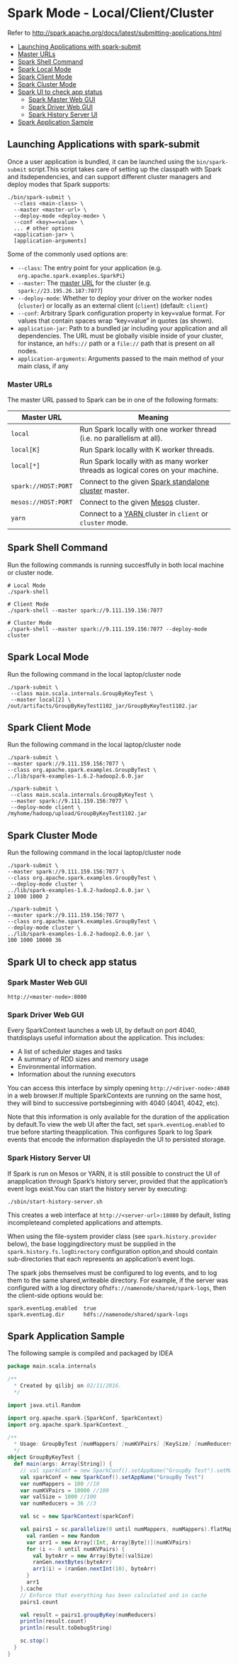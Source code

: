 # Spark Mode - Local/Client/Cluster

Refer to http://spark.apache.org/docs/latest/submitting-applications.html

- [Launching Applications with spark-submit](#launching-applications-with-spark-submit)
- [Master URLs](#master-urls)
- [Spark Shell Command](#spark-shell-command)
- [Spark Local Mode](#spark-local-mode)
- [Spark Client Mode](#spark-client-mode)
- [Spark Cluster Mode](#spark-cluster-mode)
- [Spark UI to check app status](#spark-ui-to-check-app-status)
    - [Spark Master Web GUI](#spark-master-web-gui)
    - [Spark Driver Web GUI](#spark-driver-web-gui)
    - [Spark History Server UI](#spark-history-server-ui)
- [Spark Application Sample](#spark-application-sample)

## Launching Applications with spark-submit

Once a user application is bundled, it can be launched using the `bin/spark-submit` script.This script takes care of setting up the classpath with Spark and itsdependencies, and can support different cluster managers and deploy modes that Spark supports:

```
./bin/spark-submit \
  --class <main-class> \
  --master <master-url> \
  --deploy-mode <deploy-mode> \
  --conf <key>=<value> \
  ... # other options
  <application-jar> \
  [application-arguments]
```

Some of the commonly used options are:

- `--class`: The entry point for your application (e.g. `org.apache.spark.examples.SparkPi`)
- `--master`: The [master URL](http://spark.apache.org/docs/latest/submitting-applications.html#master-urls) for the cluster (e.g. `spark://23.195.26.187:7077`)
- `--deploy-mode`: Whether to deploy your driver on the worker nodes (`cluster`) or locally as an external client (`client`) (default: `client`) 
- `--conf`: Arbitrary Spark configuration property in key=value format. For values that contain spaces wrap “key=value” in quotes (as shown).
- `application-jar`: Path to a bundled jar including your application and all dependencies. The URL must be globally visible inside of your cluster, for instance, an `hdfs://` path or a `file://` path that is present on all nodes.
- `application-arguments`: Arguments passed to the main method of your main class, if any



### Master URLs

The master URL passed to Spark can be in one of the following formats:

| Master URL          | Meaning                                  |
| ------------------- | ---------------------------------------- |
| `local`             | Run Spark locally with one worker thread (i.e. no parallelism at all). |
| `local[K]`          | Run Spark locally with K worker threads. |
| `local[*]`          | Run Spark locally with as many worker threads as logical cores on your machine. |
| `spark://HOST:PORT` | Connect to the given [Spark standalone cluster](http://spark.apache.org/docs/latest/spark-standalone.html) master. |
| `mesos://HOST:PORT` | Connect to the given [Mesos](http://spark.apache.org/docs/latest/running-on-mesos.html) cluster. |
| `yarn`              | Connect to a [ YARN ](http://spark.apache.org/docs/latest/running-on-yarn.html) cluster in  `client` or `cluster` mode. |



## Spark Shell Command

Run the following commands is  running succesffully in both local machine or cluster node.

```shell
# Local Mode
./spark-shell 

# Client Mode
./spark-shell --master spark://9.111.159.156:7077

# Cluster Mode
./spark-shell --master spark://9.111.159.156:7077 --deploy-mode cluster
```



## Spark Local Mode

Run the following command in the local laptop/cluster node
```shell
./spark-submit \
 --class main.scala.internals.GroupByKeyTest \
 --master local[2] \
/out/artifacts/GroupByKeyTest1102_jar/GroupByKeyTest1102.jar
```



## Spark Client Mode

Run the following command in the local laptop/cluster node
```shell
./spark-submit \
--master spark://9.111.159.156:7077 \
--class org.apache.spark.examples.GroupByTest \
../lib/spark-examples-1.6.2-hadoop2.6.0.jar

./spark-submit \
 --class main.scala.internals.GroupByKeyTest \
 --master spark://9.111.159.156:7077 \
 --deploy-mode client \
/myhome/hadoop/upload/GroupByKeyTest1102.jar
```



## Spark Cluster Mode

Run the following command in the local laptop/cluster node

```shell
./spark-submit \
--master spark://9.111.159.156:7077 \
--class org.apache.spark.examples.GroupByTest \
 --deploy-mode cluster \
../lib/spark-examples-1.6.2-hadoop2.6.0.jar \
2 1000 1000 2

./spark-submit \
--master spark://9.111.159.156:7077 \
--class org.apache.spark.examples.GroupByTest \
--deploy-mode cluster \
../lib/spark-examples-1.6.2-hadoop2.6.0.jar \
100 1000 10000 36
```



## Spark UI to check app status

### Spark Master Web GUI

` http://<master-node>:8080 `

### Spark Driver Web GUI

Every SparkContext launches a web UI, by default on port 4040, thatdisplays useful information about the application. This includes:

- A list of scheduler stages and tasks
- A summary of RDD sizes and memory usage
- Environmental information.
- Information about the running executors

You can access this interface by simply opening `http://<driver-node>:4040` in a web browser.If multiple SparkContexts are running on the same host, they will bind to successive portsbeginning with 4040 (4041, 4042, etc).

Note that this information is only available for the duration of the application by default.To view the web UI after the fact, set `spark.eventLog.enabled` to true before starting theapplication. This configures Spark to log Spark events that encode the information displayedin the UI to persisted storage.

### Spark History Server UI

If Spark is run on Mesos or YARN, it is still possible to construct the UI of anapplication through Spark’s history server, provided that the application’s event logs exist.You can start the history server by executing:

```
./sbin/start-history-server.sh

```

This creates a web interface at `http://<server-url>:18080` by default, listing incompleteand completed applications and attempts.

When using the file-system provider class (see `spark.history.provider` below), the base loggingdirectory must be supplied in the `spark.history.fs.logDirectory` configuration option,and should contain sub-directories that each represents an application’s event logs.

The spark jobs themselves must be configured to log events, and to log them to the same shared,writeable directory. For example, if the server was configured with a log directory of`hdfs://namenode/shared/spark-logs`, then the client-side options would be:

```properties
spark.eventLog.enabled  true
spark.eventLog.dir      hdfs://namenode/shared/spark-logs
```


## Spark Application Sample

The following sample is compiled and packaged by IDEA

```scala
package main.scala.internals

/**
  * Created by qilibj on 02/11/2016.
  */

import java.util.Random

import org.apache.spark.{SparkConf, SparkContext}
import org.apache.spark.SparkContext._

/**
  * Usage: GroupByTest [numMappers] [numKVPairs] [KeySize] [numReducers]
  */
object GroupByKeyTest {
  def main(args: Array[String]) {
    // val sparkConf = new SparkConf().setAppName("GroupBy Test").setMaster("local[2]")
    val sparkConf = new SparkConf().setAppName("GroupBy Test")
    var numMappers = 100 //10
    var numKVPairs = 10000 //100
    var valSize = 1000 //100
    var numReducers = 36 //3

    val sc = new SparkContext(sparkConf)

    val pairs1 = sc.parallelize(0 until numMappers, numMappers).flatMap { p =>
      val ranGen = new Random
      var arr1 = new Array[(Int, Array[Byte])](numKVPairs)
      for (i <- 0 until numKVPairs) {
        val byteArr = new Array[Byte](valSize)
        ranGen.nextBytes(byteArr)
        arr1(i) = (ranGen.nextInt(10), byteArr)
      }
      arr1
    }.cache
    // Enforce that everything has been calculated and in cache
    pairs1.count

    val result = pairs1.groupByKey(numReducers)
    println(result.count)
    println(result.toDebugString)

    sc.stop()
  }
}
```




